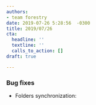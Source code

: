 ```yaml
---
authors:
- team forestry
date: 2019-07-26 5:28:56  -0300
title: 2019/07/26
cta:
  headline: ''
  textline: ''
  calls_to_action: []
draft: true

---
```

### Bug fixes

* Folders synchronization: 